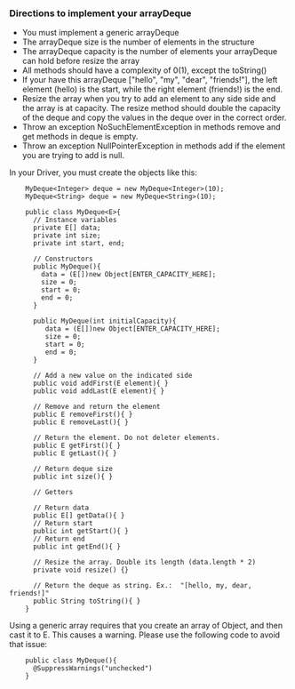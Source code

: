 ### Directions to implement your arrayDeque

- You must implement a generic arrayDeque
- The arrayDeque size is the number of elements in the structure
- The arrayDeque capacity is the number of elements your arrayDeque can hold before
resize the array
- All methods should have a complexity of 0(1), except the toString()
- If your have this arrayDeque ["hello", "my", "dear", "friends!"], the left element (hello) is the start, while the right element (friends!) is the end.
- Resize the array when you try to add an element to any side side and the array is at capacity. The resize method should double the capacity of the deque and copy the values in the deque over in the correct order.
- Throw an exception NoSuchElementException in methods remove and get methods in deque is empty.
- Throw an exception NullPointerException in methods add if the element you are trying to add is null.

In your Driver, you must create the objects like this:

```
    MyDeque<Integer> deque = new MyDeque<Integer>(10);
    MyDeque<String> deque = new MyDeque<String>(10);
```


```
    public class MyDeque<E>{
      // Instance variables
      private E[] data;
      private int size;
      private int start, end;

      // Constructors
      public MyDeque(){ 
        data = (E[])new Object[ENTER_CAPACITY_HERE];
        size = 0;
        start = 0;
        end = 0;
      }
  
      public MyDeque(int initialCapacity){ 
         data = (E[])new Object[ENTER_CAPACITY_HERE];
         size = 0;
         start = 0;
         end = 0;
      }
      
      // Add a new value on the indicated side
      public void addFirst(E element){ }
      public void addLast(E element){ }
      
      // Remove and return the element
      public E removeFirst(){ }
      public E removeLast(){ }
      
      // Return the element. Do not deleter elements.
      public E getFirst(){ }
      public E getLast(){ }
      
      // Return deque size
      public int size(){ }
      
      // Getters
  
      // Return data
      public E[] getData(){ }
      // Return start
      public int getStart(){ }
      // Return end
      public int getEnd(){ }
      
      // Resize the array. Double its length (data.length * 2)
      private void resize() {}
      
      // Return the deque as string. Ex.:  "[hello, my, dear, friends!]"
      public String toString(){ }
    }
```

Using a generic array requires that you create an array of Object, and then cast it to E. This causes a warning. Please use the following code to avoid that issue:
```
    public class MyDeque(){
      @SuppressWarnings("unchecked")
    }
```

  
